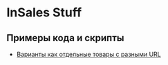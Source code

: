 # InSales Stuff


## Примеры кода и скрипты

- [Варианты как отдельные товары с разными URL](/variants_products)